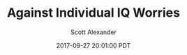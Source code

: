 ---
layout: podcast
title: "Against Individual IQ Worries"
author: Scott Alexander
description: https://slatestarcodex.com/2017/09/27/against-individual-iq-worries/
date: 2017-09-27 20:01:00 PDT
length: 3535697
duration: 884
guid: against-individual-iq-worries
---